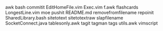 awk
bash
commitit
EditHomeFile.vim
Exec.vim
f.awk
flashcards
LongestLine.vim
moe
pushit
README.md
removefromfilename
repoinit
SharedLibrary.bash
sitetotext
sitetotextraw
slapfilename
SocketConnect.java
tablesonly.awk
tagit
tagman
tags
utils.awk
vimscript
